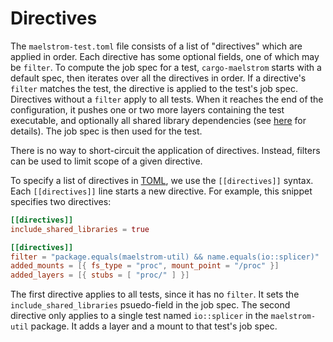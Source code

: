 # Directives

The `maelstrom-test.toml` file consists of a list of "directives" which are
applied in order. Each directive has some optional fields, one of which may
be `filter`. To compute the job spec for a test, `cargo-maelstrom` starts with
a default spec, then iterates over all the directives in order. If a
directive's `filter` matches the test, the directive is applied to the test's
job spec. Directives without a `filter` apply to all tests. When it reaches the
end of the configuration, it pushes one or two more layers containing the test
executable, and optionally all shared library dependencies (see [here](fields.md#include_shared_libraries) for
details). The job spec is then used for the test.

There is no way to short-circuit the application of directives. Instead,
filters can be used to limit scope of a given directive.

To specify a list of directives in [TOML](https://toml.io/en/), we use the
`[[directives]]` syntax. Each `[[directives]]` line starts a new directive. For
example, this snippet specifies two directives:

```toml
[[directives]]
include_shared_libraries = true

[[directives]]
filter = "package.equals(maelstrom-util) && name.equals(io::splicer)"
added_mounts = [{ fs_type = "proc", mount_point = "/proc" }]
added_layers = [{ stubs = [ "proc/" ] }]
```

The first directive applies to all tests, since it has no `filter`. It sets the
`include_shared_libraries` psuedo-field in the job spec. The second directive
only applies to a single test named `io::splicer` in the `maelstrom-util`
package. It adds a layer and a mount to that test's job spec.
```
